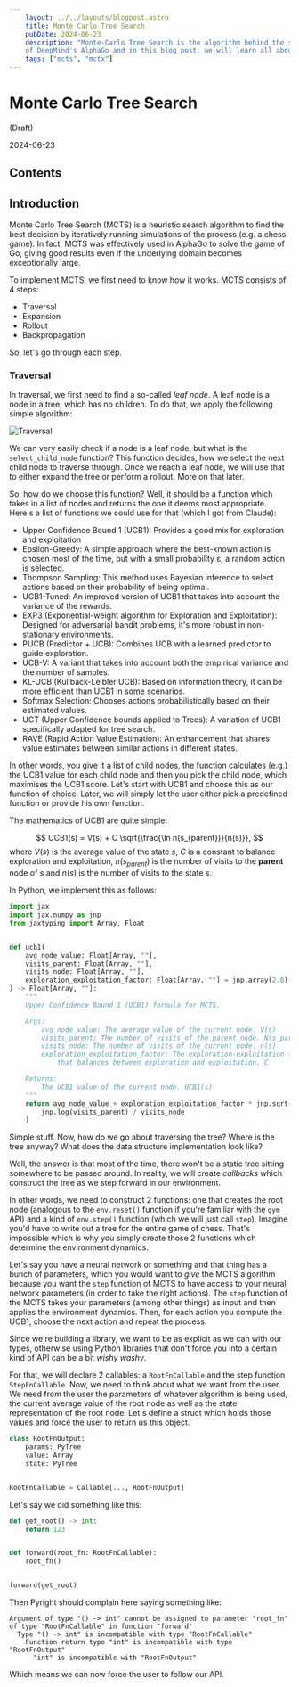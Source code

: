 ```yaml
---
    layout: ../../layouts/blogpost.astro
    title: Monte Carlo Tree Search
    pubDate: 2024-06-23
    description: "Monte-Carlo Tree Search is the algorithm behind the success
    of DeepMind's AlphaGo and in this blog post, we will learn all about it!"
    tags: ["mcts", "mctx"]
---
```


# Monte Carlo Tree Search

(Draft)

2024-06-23

## Contents

## Introduction

Monte Carlo Tree Search (MCTS) is a heuristic search algorithm to find the best decision by iteratively running simulations of the process (e.g. a chess game). In fact, MCTS was effectively used in AlphaGo to solve the game of Go, giving good results even if the underlying domain becomes exceptionally large.

To implement MCTS, we first need to know how it works. MCTS consists of 4 steps:

- Traversal
- Expansion
- Rollout
- Backpropagation

So, let's go through each step.

### Traversal

In traversal, we first need to find a so-called _leaf node_. A leaf node is a node in a tree, which has no children. To do that, we apply the following simple algorithm:


![Traversal](/posts/monte-carlo-tree-search/MCTS_Traversal.drawio.svg)

We can very easily check if a node is a leaf node, but what is the `select_child_node` function? This function decides, how we select the next child node to traverse through. Once we reach a leaf node, we will use that to either expand the tree or perform a rollout. More on that later.

So, how do we choose this function? Well, it should be a function which takes in a list of nodes and returns the one it deems most appropriate. Here's a list of functions we could use for that (which I got from Claude):

- Upper Confidence Bound 1 (UCB1):
  Provides a good mix for exploration and exploitation
- Epsilon-Greedy:
  A simple approach where the best-known action is chosen most of the time, but with a small probability ε, a random action is selected.
- Thompson Sampling:
  This method uses Bayesian inference to select actions based on their probability of being optimal.
- UCB1-Tuned:
  An improved version of UCB1 that takes into account the variance of the rewards.
- EXP3 (Exponential-weight algorithm for Exploration and Exploitation):
  Designed for adversarial bandit problems, it's more robust in non-stationary environments.
- PUCB (Predictor + UCB):
  Combines UCB with a learned predictor to guide exploration.
- UCB-V:
  A variant that takes into account both the empirical variance and the number of samples.
- KL-UCB (Kullback-Leibler UCB):
  Based on information theory, it can be more efficient than UCB1 in some scenarios.
- Softmax Selection:
  Chooses actions probabilistically based on their estimated values.
- UCT (Upper Confidence bounds applied to Trees):
  A variation of UCB1 specifically adapted for tree search.
- RAVE (Rapid Action Value Estimation):
  An enhancement that shares value estimates between similar actions in different states.

In other words, you give it a list of child nodes, the function calculates (e.g.) the UCB1 value for each child node and then you pick the child node, which maximises the UCB1 score. Let's start with UCB1 and choose this as our function of choice. Later, we will simply let the user either pick a predefined function or provide his own function.

The mathematics of UCB1 are quite simple:

$$
  UCB1(s) = V(s) + C \sqrt{\frac{\ln n(s_{parent})}{n(s)}},
$$
where $V(s)$ is the average value of the state $s$, $C$ is a constant to balance exploration and exploitation, $n(s_{parent})$ is the number of visits to the **parent** node of $s$ and $n(s)$ is the number of visits to the state $s$.

In Python, we implement this as follows:

```python
import jax
import jax.numpy as jnp
from jaxtyping import Array, Float


def ucb1(
    avg_node_value: Float[Array, ""],
    visits_parent: Float[Array, ""],
    visits_node: Float[Array, ""],
    exploration_exploitation_factor: Float[Array, ""] = jnp.array(2.0),
) -> Float[Array, ""]:
    """
    Upper Confidence Bound 1 (UCB1) formula for MCTS.

    Args:
        avg_node_value: The average value of the current node. V(s)
        visits_parent: The number of visits of the parent node. N(s_parent)
        visits_node: The number of visits of the current node. n(s)
        exploration_exploitation_factor: The exploration-exploitation factor
            that balances between exploration and exploitation. C

    Returns:
        The UCB1 value of the current node. UCB1(s)
    """
    return avg_node_value + exploration_exploitation_factor * jnp.sqrt(
        jnp.log(visits_parent) / visits_node
    )
```

Simple stuff. Now, how do we go about traversing the tree? Where is the tree anyway? What does the data structure implementation look like?

Well, the answer is that most of the time, there won't be a static tree sitting somewhere to be passed around. In reality, we will create *callbacks* which construct the tree as we step forward in our environment.

In other words, we need to construct 2 functions: one that creates the root node (analogous to the `env.reset()` function if you're familiar with the `gym` API) and a kind of `env.step()` function (which we will just call `step`). Imagine you'd have to write out a tree for the entire game of chess. That's impossible which is why you simply create those 2 functions which determine the environment dynamics.

Let's say you have a neural network or something and that thing has a bunch of parameters, which you would want to *give* the MCTS algorithm because you want the `step` function of MCTS to have access to your neural network parameters (in order to take the right actions). The `step` function of the MCTS takes your parameters (among other things) as input and then applies the environment dynamics. Then, for each action you compute the UCB1, choose the next action and repeat the process.

Since we're building a library, we want to be as explicit as we can with our types, otherwise using Python libraries that don't force you into a certain kind of API can be a bit *wishy washy*.

For that, we will declare 2 callables: a `RootFnCallable` and the step function `StepFnCallable`. Now, we need to think about what we want from the user. We need from the user the parameters of whatever algorithm is being used, the current average value of the root node as well as the state representation of the root node. Let's define a struct which holds those values and force the user to return us this object.

```python
class RootFnOutput:
    params: PyTree
    value: Array
    state: PyTree


RootFnCallable = Callable[..., RootFnOutput]
```

Let's say we did something like this:

```python
def get_root() -> int:
    return 123


def forward(root_fn: RootFnCallable):
    root_fn()


forward(get_root)
```

Then Pyright should complain here saying something like:

```
Argument of type "() -> int" cannot be assigned to parameter "root_fn" of type "RootFnCallable" in function "forward"
  Type "() -> int" is incompatible with type "RootFnCallable"
    Function return type "int" is incompatible with type "RootFnOutput"
      "int" is incompatible with "RootFnOutput"
```

Which means we can now force the user to follow our API.
